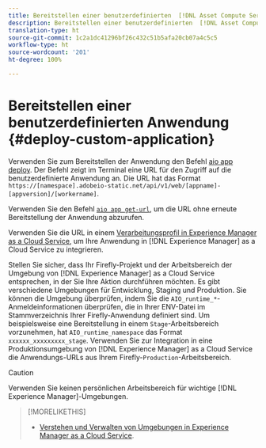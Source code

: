 ```yaml
---
title: Bereitstellen einer benutzerdefinierten  [!DNL Asset Compute Service] -Anwendung.
description: Bereitstellen einer benutzerdefinierten  [!DNL Asset Compute Service] -Anwendung.
translation-type: ht
source-git-commit: 1c2a1dc41296bf26c432c51b5afa20cb07a4c5c5
workflow-type: ht
source-wordcount: '201'
ht-degree: 100%

---
```



# Bereitstellen einer benutzerdefinierten Anwendung {#deploy-custom-application}

Verwenden Sie zum Bereitstellen der Anwendung den Befehl [aio app deploy](https://github.com/adobe/aio-cli#aio-appdeploy). Der Befehl zeigt im Terminal eine URL für den Zugriff auf die benutzerdefinierte Anwendung an. Die URL hat das Format `https://[namespace].adobeio-static.net/api/v1/web/[appname]-[appversion]/[workername]`.

Verwenden Sie den Befehl [`aio app get-url`](https://github.com/adobe/aio-cli#aio-appget-url-action), um die URL ohne erneute Bereitstellung der Anwendung abzurufen.

Verwenden Sie die URL in einem [Verarbeitungsprofil in Experience Manager as a Cloud Service](https://docs.adobe.com/content/help/de-DE/experience-manager-cloud-service/assets/manage/asset-microservices-configure-and-use.html), um Ihre Anwendung in [!DNL Experience Manager] as a Cloud Service zu integrieren.

Stellen Sie sicher, dass Ihr Firefly-Projekt und der Arbeitsbereich der Umgebung von [!DNL Experience Manager] as a Cloud Service entsprechen, in der Sie Ihre Aktion durchführen möchten. Es gibt verschiedene Umgebungen für Entwicklung, Staging und Produktion. Sie können die Umgebung überprüfen, indem Sie die `AIO_runtime_*`-Anmeldeinformationen überprüfen, die in Ihrer ENV-Datei im Stammverzeichnis Ihrer Firefly-Anwendung definiert sind. Um beispielsweise eine Bereitstellung in einem `Stage`-Arbeitsbereich vorzunehmen, hat `AIO_runtime_namespace` das Format `xxxxxx_xxxxxxxxx_stage`. Verwenden Sie zur Integration in eine Produktionsumgebung von [!DNL Experience Manager] as a Cloud Service die Anwendungs-URLs aus Ihrem Firefly-`Production`-Arbeitsbereich.

>[!CAUTION]
>
>Verwenden Sie keinen persönlichen Arbeitsbereich für wichtige [!DNL Experience Manager]-Umgebungen.

>[!MORELIKETHIS]
>
>* [Verstehen und Verwalten von Umgebungen in Experience Manager as a Cloud Service](https://docs.adobe.com/content/help/de-DE/experience-manager-cloud-service/implementing/using-cloud-manager/manage-environments.html).

